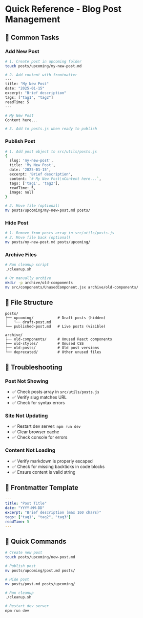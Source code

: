 # Quick Reference - Blog Post Management

## 🚀 Common Tasks

### Add New Post
```bash
# 1. Create post in upcoming folder
touch posts/upcoming/my-new-post.md

# 2. Add content with frontmatter
---
title: "My New Post"
date: "2025-01-15"
excerpt: "Brief description"
tags: ["tag1", "tag2"]
readTime: 5
---

# My New Post
Content here...

# 3. Add to posts.js when ready to publish
```

### Publish Post
```bash
# 1. Add post object to src/utils/posts.js
{
  slug: 'my-new-post',
  title: 'My New Post',
  date: '2025-01-15',
  excerpt: 'Brief description',
  content: `# My New Post\nContent here...`,
  tags: ['tag1', 'tag2'],
  readTime: 5,
  image: null
}

# 2. Move file (optional)
mv posts/upcoming/my-new-post.md posts/
```

### Hide Post
```bash
# 1. Remove from posts array in src/utils/posts.js
# 2. Move file back (optional)
mv posts/my-new-post.md posts/upcoming/
```

### Archive Files
```bash
# Run cleanup script
./cleanup.sh

# Or manually archive
mkdir -p archive/old-components
mv src/components/UnusedComponent.jsx archive/old-components/
```

## 📁 File Structure
```
posts/
├── upcoming/           # Draft posts (hidden)
│   └── draft-post.md
└── published-post.md   # Live posts (visible)

archive/
├── old-components/     # Unused React components
├── old-styles/         # Unused CSS
├── old-posts/          # Old post versions
└── deprecated/         # Other unused files
```

## 🔧 Troubleshooting

### Post Not Showing
- ✅ Check posts array in `src/utils/posts.js`
- ✅ Verify slug matches URL
- ✅ Check for syntax errors

### Site Not Updating
- ✅ Restart dev server: `npm run dev`
- ✅ Clear browser cache
- ✅ Check console for errors

### Content Not Loading
- ✅ Verify markdown is properly escaped
- ✅ Check for missing backticks in code blocks
- ✅ Ensure content is valid string

## 📝 Frontmatter Template
```yaml
---
title: "Post Title"
date: "YYYY-MM-DD"
excerpt: "Brief description (max 160 chars)"
tags: ["tag1", "tag2", "tag3"]
readTime: 5
---
```

## 🎯 Quick Commands
```bash
# Create new post
touch posts/upcoming/new-post.md

# Publish post
mv posts/upcoming/post.md posts/

# Hide post
mv posts/post.md posts/upcoming/

# Run cleanup
./cleanup.sh

# Restart dev server
npm run dev
```
